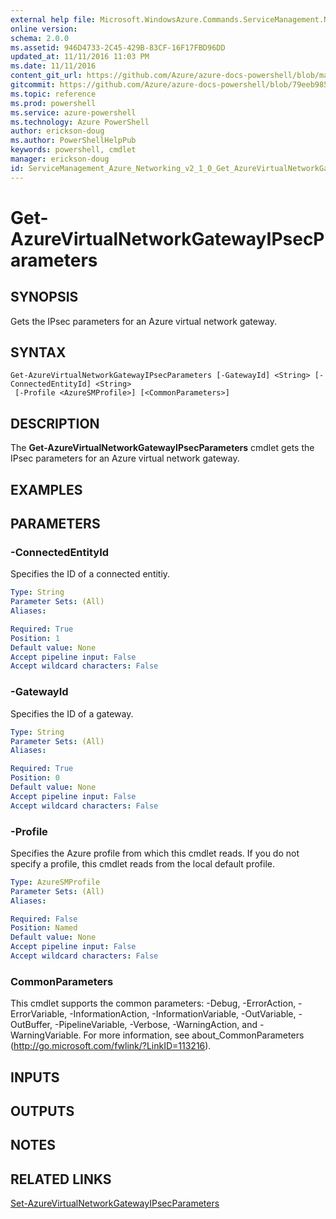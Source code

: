 ```yaml
---
external help file: Microsoft.WindowsAzure.Commands.ServiceManagement.Network.dll-Help.xml
online version: 
schema: 2.0.0
ms.assetid: 946D4733-2C45-429B-83CF-16F17FBD96DD
updated_at: 11/11/2016 11:03 PM
ms.date: 11/11/2016
content_git_url: https://github.com/Azure/azure-docs-powershell/blob/master/azureps-cmdlets-docs/ServiceManagement/Azure.Networking/v2.1.0/Get-AzureVirtualNetworkGatewayIPsecParameters.md
gitcommit: https://github.com/Azure/azure-docs-powershell/blob/79eeb985ea480979357fb4695832a0c3d29a48bf/azureps-cmdlets-docs/ServiceManagement/Azure.Networking/v2.1.0/Get-AzureVirtualNetworkGatewayIPsecParameters.md
ms.topic: reference
ms.prod: powershell
ms.service: azure-powershell
ms.technology: Azure PowerShell
author: erickson-doug
ms.author: PowerShellHelpPub
keywords: powershell, cmdlet
manager: erickson-doug
id: ServiceManagement_Azure_Networking_v2_1_0_Get_AzureVirtualNetworkGatewayIPsecParameters_md
---
```


# Get-AzureVirtualNetworkGatewayIPsecParameters

## SYNOPSIS
Gets the IPsec parameters for an Azure virtual network gateway.

## SYNTAX

```
Get-AzureVirtualNetworkGatewayIPsecParameters [-GatewayId] <String> [-ConnectedEntityId] <String>
 [-Profile <AzureSMProfile>] [<CommonParameters>]
```

## DESCRIPTION
The **Get-AzureVirtualNetworkGatewayIPsecParameters** cmdlet gets the IPsec parameters for an Azure virtual network gateway.

## EXAMPLES



## PARAMETERS

### -ConnectedEntityId
Specifies the ID of a connected entitiy.

```yaml
Type: String
Parameter Sets: (All)
Aliases:

Required: True
Position: 1
Default value: None
Accept pipeline input: False
Accept wildcard characters: False
```

### -GatewayId
Specifies the ID of a gateway.

```yaml
Type: String
Parameter Sets: (All)
Aliases:

Required: True
Position: 0
Default value: None
Accept pipeline input: False
Accept wildcard characters: False
```

### -Profile
Specifies the Azure profile from which this cmdlet reads.
If you do not specify a profile, this cmdlet reads from the local default profile.

```yaml
Type: AzureSMProfile
Parameter Sets: (All)
Aliases:

Required: False
Position: Named
Default value: None
Accept pipeline input: False
Accept wildcard characters: False
```

### CommonParameters
This cmdlet supports the common parameters: -Debug, -ErrorAction, -ErrorVariable, -InformationAction, -InformationVariable, -OutVariable, -OutBuffer, -PipelineVariable, -Verbose, -WarningAction, and -WarningVariable. For more information, see about_CommonParameters (http://go.microsoft.com/fwlink/?LinkID=113216).

## INPUTS

## OUTPUTS

## NOTES

## RELATED LINKS

[Set-AzureVirtualNetworkGatewayIPsecParameters](xref:ServiceManagement/Azure.Networking/v2.1.0/Set-AzureVirtualNetworkGatewayIPsecParameters.md)
